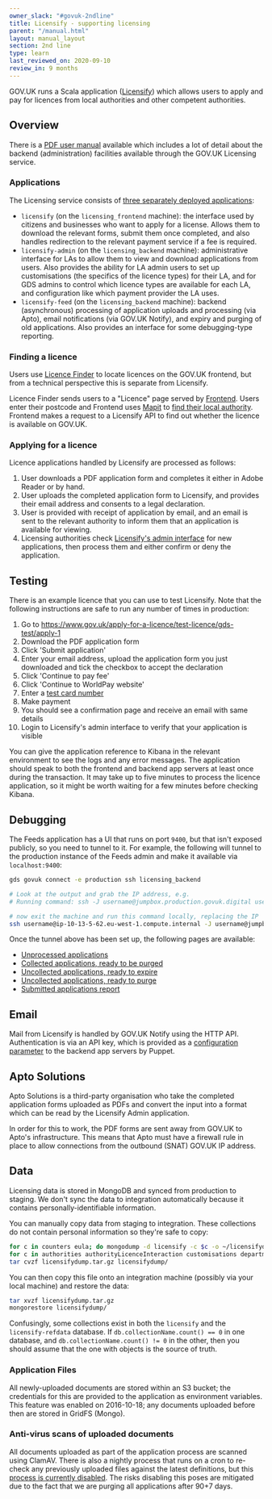 ```yaml
---
owner_slack: "#govuk-2ndline"
title: Licensify - supporting licensing
parent: "/manual.html"
layout: manual_layout
section: 2nd line
type: learn
last_reviewed_on: 2020-09-10
review_in: 9 months
---
```


GOV.UK runs a Scala application ([Licensify](/apps/licensify.html)) which allows users to apply and pay for licences from local authorities and other competent authorities.

## Overview

There is a [PDF user manual](https://licensify-admin.publishing.service.gov.uk/assets/manual.pdf) available which includes a lot of detail about the backend (administration) facilities available through the GOV.UK Licensing service.

### Applications

The Licensing service consists of [three separately deployed applications](https://github.com/alphagov/govuk-puppet/blob/f45e303e4e2555ac8cdc003898f17e4dbe86add5/hieradata_aws/common.yaml#L132-L140):

- `licensify` (on the `licensing_frontend` machine): the interface used by citizens and businesses who want to apply for a license. Allows them to download the relevant forms, submit them once completed, and also handles redirection to the relevant payment service if a fee is required.
- `licensify-admin` (on the `licensing_backend` machine): administrative interface for LAs to allow them to view and download applications from users. Also provides the ability for LA admin users to set up customisations (the specifics of the licence types) for their LA, and for GDS admins to control which licence types are available for each LA, and configuration like which payment provider the LA uses.
- `licensify-feed` (on the `licensing_backend` machine): backend (asynchronous) processing of application uploads and processing (via Apto), email notifications (via GOV.UK Notify), and expiry and purging of old applications. Also provides an interface for some debugging-type reporting.

### Finding a licence

Users use [Licence Finder](https://www.gov.uk/licence-finder) to locate licences on the GOV.UK frontend, but from a technical perspective this is separate from Licensify.

Licence Finder sends users to a "Licence" page served by [Frontend](/apps/frontend.html). Users enter their postcode and Frontend uses [Mapit](/apps/mapit.html) to [find their local authority](https://github.com/alphagov/frontend/blob/8dbe0f0f6ca0f5a777a0d6ca77b858fe5adc2494/app/controllers/licence_controller.rb#L83). Frontend makes a request to a Licensify API to find out whether the licence is available on GOV.UK.

### Applying for a licence

Licence applications handled by Licensify are processed as follows:

1. User downloads a PDF application form and completes it either in Adobe Reader or by hand.
1. User uploads the completed application form to Licensify, and provides their email address and consents to a legal declaration.
1. User is provided with receipt of application by email, and an email is sent to the relevant authority to inform them that an application is available for viewing.
1. Licensing authorities check [Licensify's admin interface](https://licensify-admin.publishing.service.gov.uk/login) for new applications, then process them and either confirm or deny the application.

## Testing

There is an example licence that you can use to test Licensify. Note that the following instructions are safe to run any number of times in production:

1. Go to <https://www.gov.uk/apply-for-a-licence/test-licence/gds-test/apply-1>
1. Download the PDF application form
1. Click 'Submit application'
1. Enter your email address, upload the application form you just downloaded and tick the checkbox to accept the declaration
1. Click 'Continue to pay fee'
1. Click 'Continue to WorldPay website'
1. Enter a [test card number](http://support.worldpay.com/support/kb/bg/testandgolive/tgl5103.html)
1. Make payment
1. You should see a confirmation page and receive an email with same details
1. Login to Licensify's admin interface to verify that your application is visible

You can give the application reference to Kibana in the relevant environment to see the logs and any error messages. The application should speak to both the frontend and backend app servers at least once during the transaction. It may take up to five minutes to process the licence application, so it might be worth waiting for a few minutes before checking Kibana.

## Debugging

The Feeds application has a UI that runs on port `9400`, but that isn't exposed publicly, so you need to tunnel to it. For example, the following will tunnel to the production instance of the Feeds admin and make it available via `localhost:9400`:

```bash
gds govuk connect -e production ssh licensing_backend

# Look at the output and grab the IP address, e.g.
# Running command: ssh -J username@jumpbox.production.govuk.digital username@ip-10-13-5-62.eu-west-1.compute.internal

# now exit the machine and run this command locally, replacing the IP
ssh username@ip-10-13-5-62.eu-west-1.compute.internal -J username@jumpbox.production.govuk.digital -L 9400:localhost:9400 -N
```

Once the tunnel above has been set up, the following pages are available:

- [Unprocessed applications](http://localhost:9400/licence-management/feed/process-applications)
- [Collected applications, ready to be purged](http://localhost:9400/licence-management/feed/applications/purge-expired)
- [Uncollected applications, ready to expire](http://localhost:9400/licence-management/feed/uncollected-applications-to-expire)
- [Uncollected applications, ready to purge](http://localhost:9400/licence-management/feed/uncollected-applications-to-purge)
- [Submitted applications report](http://localhost:9400/licence-management/feed/submittedApplicationsReport)

## Email

Mail from Licensify is handled by GOV.UK Notify using the HTTP API. Authentication is via an API key, which is provided as a [configuration parameter](https://github.com/alphagov/alphagov-deployment/blob/master/elms/deploy/config/gds-licensing-config.properties.production#L47) to the backend app servers by Puppet.

## Apto Solutions

Apto Solutions is a third-party organisation who take the completed application forms uploaded as PDFs and convert the input into a format which can be read by the Licensify Admin application.

In order for this to work, the PDF forms are sent away from GOV.UK to Apto's infrastructure. This means that Apto must have a firewall rule in place to allow connections from the outbound (SNAT) GOV.UK IP address.

## Data

Licensing data is stored in MongoDB and synced from production to staging. We don't sync the data to integration automatically because it contains personally-identifiable information.

You can manually copy data from staging to integration. These collections do not contain personal information so they're safe to copy:

```bash
for c in counters eula; do mongodump -d licensify -c $c -o ~/licensifydump; done
for c in authorities authorityLicenceInteraction customisations departments elmsLicences settings; do mongodump -d licensify-refdata -c $c -o ~/licensifydump; done
tar cvzf licensifydump.tar.gz licensifydump/
```

You can then copy this file onto an integration machine (possibly via your local machine) and restore the data:

```bash
tar xvzf licensifydump.tar.gz
mongorestore licensifydump/
```

Confusingly, some collections exist in both the `licensify` and the `licensify-refdata` database. If `db.collectionName.count() == 0` in one database, and `db.collectionName.count() != 0` in the other, then you should assume that the one with objects is the source of truth.

### Application Files

All newly-uploaded documents are stored within an S3 bucket; the credentials for this are provided to the application as environment variables. This feature was enabled on 2016-10-18; any documents uploaded before then are stored in GridFS (Mongo).

### Anti-virus scans of uploaded documents

All documents uploaded as part of the application process are scanned using ClamAV. There is also a nightly process that runs on a cron to re-check any previously uploaded files against the latest definitions, but this [process is currently disabled](https://github.com/alphagov/alphagov-deployment/blob/master/elms/deploy/config/gds-licensing-config.properties.production#L42). The risks disabling this poses are mitigated due to the fact that we are purging all applications after 90+7 days.
